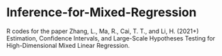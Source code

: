 # Inference-for-Mixed-Regression
R codes for the paper Zhang, L., Ma, R., Cai, T. T., and Li, H. (2021+) Estimation, Confidence Intervals, and Large-Scale Hypotheses Testing for High-Dimensional Mixed Linear Regression. 
